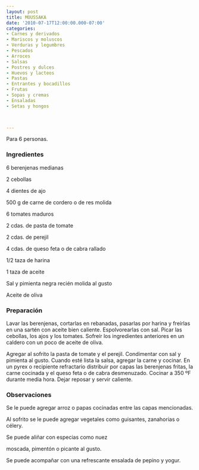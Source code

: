 ```yaml
---
layout: post
title: MOUSSAKA
date: '2010-07-17T12:00:00.000-07:00'
categories:
- Carnes y derivados
- Mariscos y moluscos
- Verduras y legumbres
- Pescados
- Arroces
- Salsas
- Postres y dulces
- Huevos y lacteos
- Pastas
- Entrantes y bocadillos
- Frutas
- Sopas y cremas
- Ensaladas
- Setas y hongos
 


---
```


Para 6 personas.

<h3>Ingredientes</h3>

6 berenjenas medianas

2 cebollas

4 dientes de ajo

500 g de carne de cordero o de res molida

6 tomates maduros

2 cdas. de pasta de tomate

2 cdas. de perejil

4 cdas. de queso feta o de cabra rallado

1/2 taza de harina

1 taza de aceite

Sal y pimienta negra recién molida al gusto

Aceite de oliva

<h3>Preparación</h3>

Lavar las berenjenas, cortarlas en rebanadas, pasarlas por harina y freírlas en una sartén con aceite bien caliente. Espolvorearlas con sal. Picar las cebollas, los ajos y los tomates. Sofreír los ingredientes anteriores en un caldero con un poco de aceite de oliva.

Agregar al sofrito la pasta de tomate y el perejil. Condimentar con sal y pimienta al gusto. Cuando esté lista la salsa, agregar la carne y cocinar. En un pyrex o recipiente refractario distribuir por capas las berenjenas fritas, la carne cocinada y el queso feta o de cabra desmenuzado. Cocinar a 350 &ordm;F durante media hora. Dejar reposar y servir caliente.

<h3>Observaciones</h3>

Se le puede agregar arroz o papas cocinadas entre las capas mencionadas.

Al sofrito se le puede agregar vegetales como guisantes, zanahorias o célery.

Se puede aliñar con especias como nuez

moscada, pimentón o picante al gusto.

Se puede acompañar con una refrescante ensalada de pepino y yogur.

